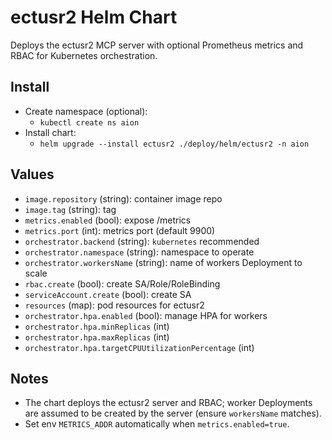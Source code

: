 # ectusr2 Helm Chart

Deploys the ectusr2 MCP server with optional Prometheus metrics and RBAC for Kubernetes orchestration.

## Install

- Create namespace (optional):
  - `kubectl create ns aion`
- Install chart:
  - `helm upgrade --install ectusr2 ./deploy/helm/ectusr2 -n aion`

## Values

- `image.repository` (string): container image repo
- `image.tag` (string): tag
- `metrics.enabled` (bool): expose /metrics
- `metrics.port` (int): metrics port (default 9900)
- `orchestrator.backend` (string): `kubernetes` recommended
- `orchestrator.namespace` (string): namespace to operate
- `orchestrator.workersName` (string): name of workers Deployment to scale
- `rbac.create` (bool): create SA/Role/RoleBinding
- `serviceAccount.create` (bool): create SA
- `resources` (map): pod resources for ectusr2
- `orchestrator.hpa.enabled` (bool): manage HPA for workers
- `orchestrator.hpa.minReplicas` (int)
- `orchestrator.hpa.maxReplicas` (int)
- `orchestrator.hpa.targetCPUUtilizationPercentage` (int)

## Notes

- The chart deploys the ectusr2 server and RBAC; worker Deployments are assumed to be created by the server (ensure `workersName` matches).
- Set env `METRICS_ADDR` automatically when `metrics.enabled=true`.
